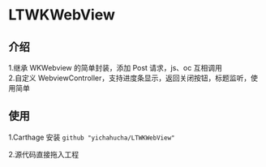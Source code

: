 # LTWKWebView

## 介绍
1.继承 WKWebview 的简单封装，添加 Post 请求，js、oc 互相调用  
2.自定义 WebviewController，支持进度条显示，返回关闭按钮，标题监听，使用简单

## 使用

1.Carthage 安装 `github "yichahucha/LTWKWebView"`

2.源代码直接拖入工程

